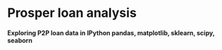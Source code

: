 # Prosper loan analysis
####  Exploring P2P loan data in IPython pandas, matplotlib, sklearn, scipy, seaborn
